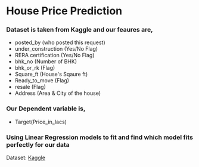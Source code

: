 # House Price Prediction <br>
### Dataset is taken from Kaggle and our feaures are,
- posted_by (who posted this request)
- under_construction (Yes/No Flag)
- RERA certification (Yes/No Flag)
- bhk_no (Number of BHK)
- bhk_or_rk (Flag)
- Square_ft (House's Sqaure ft)
- Ready_to_move (Flag)
- resale (Flag)
- Address (Area & City of the house)
### Our Dependent variable is,
- Target(Price_in_lacs)

### Using Linear Regression models to fit and find which model fits perfectly for our data

Dataset:
[Kaggle](https://www.kaggle.com/datasets/anmolkumar/house-price-prediction-challenge)